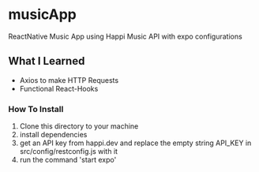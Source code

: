 # musicApp
ReactNative Music App using Happi Music API with expo configurations 

## What I Learned
* Axios to make HTTP Requests
* Functional React-Hooks

### How To Install
1. Clone this directory to your machine
2. install dependencies
3. get an API key from happi.dev and replace the empty string API_KEY in src/config/restconfig.js with it
4. run the command 'start expo'
